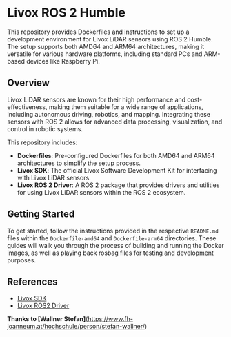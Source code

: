 # Livox ROS 2 Humble

This repository provides Dockerfiles and instructions to set up a development environment for Livox LiDAR sensors using ROS 2 Humble. The setup supports both AMD64 and ARM64 architectures, making it versatile for various hardware platforms, including standard PCs and ARM-based devices like Raspberry Pi.

## Overview

Livox LiDAR sensors are known for their high performance and cost-effectiveness, making them suitable for a wide range of applications, including autonomous driving, robotics, and mapping. Integrating these sensors with ROS 2 allows for advanced data processing, visualization, and control in robotic systems.

This repository includes:

- **Dockerfiles**: Pre-configured Dockerfiles for both AMD64 and ARM64 architectures to simplify the setup process.
- **Livox SDK**: The official Livox Software Development Kit for interfacing with Livox LiDAR sensors.
- **Livox ROS 2 Driver**: A ROS 2 package that provides drivers and utilities for using Livox LiDAR sensors within the ROS 2 ecosystem.


## Getting Started

To get started, follow the instructions provided in the respective `README.md` files within the `Dockerfile-amd64` and `Dockerfile-arm64` directories. These guides will walk you through the process of building and running the Docker images, as well as playing back rosbag files for testing and development purposes.


## References

- [Livox SDK](https://github.com/SAJIB3489/Livox-SDK.git)
- [Livox ROS2 Driver](https://github.com/Duna-System/livox_ros2_driver)

**Thanks to [Wallner Stefan]**(https://www.fh-joanneum.at/hochschule/person/stefan-wallner/)
